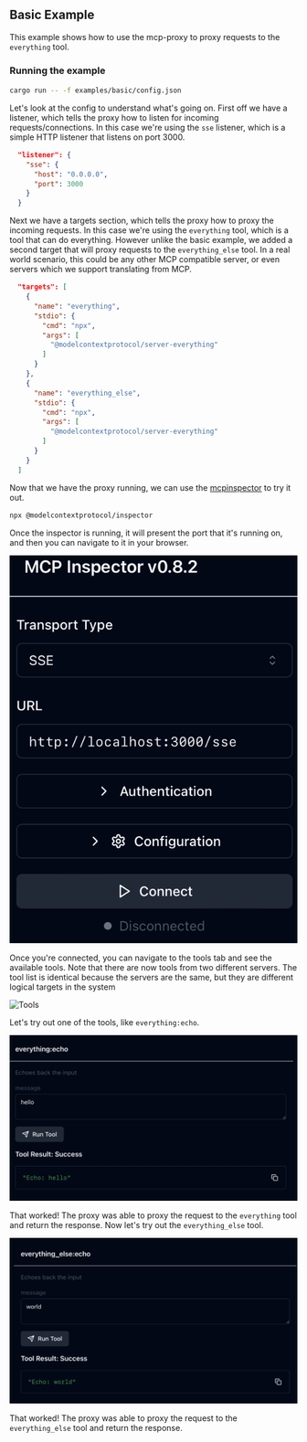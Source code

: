## Basic Example

This example shows how to use the mcp-proxy to proxy requests to the `everything` tool.

### Running the example

```bash
cargo run -- -f examples/basic/config.json
```

Let's look at the config to understand what's going on. First off we have a listener, which tells the proxy how to listen for incoming requests/connections. In this case we're using the `sse` listener, which is a simple HTTP listener that listens on port 3000.

```json
  "listener": {
    "sse": {
      "host": "0.0.0.0",
      "port": 3000
    }
  }
```

Next we have a targets section, which tells the proxy how to proxy the incoming requests. In this case we're using the `everything` tool, which is a tool that can do everything. However unlike the basic example, we added a second target that will proxy requests to the `everything_else` tool. In a real world scenario, this could be any other MCP compatible server, or even servers which we support translating from MCP.

```json
  "targets": [
    {
      "name": "everything",
      "stdio": {
        "cmd": "npx",
        "args": [
          "@modelcontextprotocol/server-everything"
        ]
      }
    },
    {
      "name": "everything_else",
      "stdio": {
        "cmd": "npx",
        "args": [
          "@modelcontextprotocol/server-everything"
        ]
      }
    }
  ]
```

Now that we have the proxy running, we can use the [mcpinspector](https://github.com/modelcontextprotocol/inspector) to try it out.
```bash
npx @modelcontextprotocol/inspector
```
Once the inspector is running, it will present the port that it's running on, and then you can navigate to it in your browser.

![Inspector](./img/connect.png)

Once you're connected, you can navigate to the tools tab and see the available tools. Note that there are now tools from two different servers. The tool list is identical because the servers are the same, but they are different logical targets in the system 

![Tools](./img/tools.png)

Let's try out one of the tools, like `everything:echo`.

![Echo](./img/call_0.png)

That worked! The proxy was able to proxy the request to the `everything` tool and return the response. Now let's try out the `everything_else` tool.

![Echo](./img/call_1.png)

That worked! The proxy was able to proxy the request to the `everything_else` tool and return the response.


